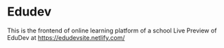 # Edudev
This is the frontend of online learning platform of a school
Live Preview of EduDev at https://edudevsite.netlify.com/
